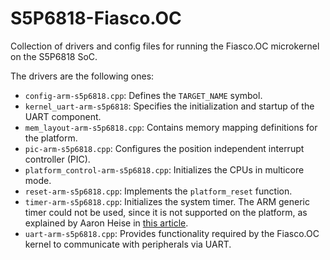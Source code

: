 # S5P6818-Fiasco.OC
Collection of drivers and config files for running the Fiasco.OC microkernel on the S5P6818 SoC.

The drivers are the following ones:
- ```config-arm-s5p6818.cpp```: Defines the ```TARGET_NAME``` symbol.
- ```kernel_uart-arm-s5p6818```: Specifies the initialization and startup of the UART component.
- ```mem_layout-arm-s5p6818.cpp```: Contains memory mapping definitions for the platform.
- ```pic-arm-s5p6818.cpp```: Configures the position independent interrupt controller (PIC).
- ```platform_control-arm-s5p6818.cpp```: Initializes the CPUs in multicore mode.
- ```reset-arm-s5p6818.cpp```: Implements the ```platform_reset``` function.
- ```timer-arm-s5p6818.cpp```: Initializes the system timer. The ARM generic timer could not be used, since it is not supported on the platform, as explained by Aaron Heise in [this article](https://medium.com/hi-z-labs/the-tale-of-the-s5p6818-architected-timer-4f252b44d7c5).
- ```uart-arm-s5p6818.cpp```: Provides functionality required by the Fiasco.OC kernel to communicate with peripherals via UART.
